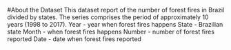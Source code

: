 #About the Dataset
This dataset report of the number of forest fires in Brazil divided by states. The series comprises the period of approximately 10 years (1998 to 2017).
Year - year when forest fires happens
State  - Brazilian state
Month - when forest fires happens
Number - number of forest fires reported
Date - date when forest fires reported
